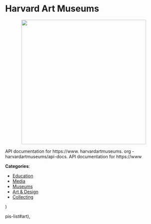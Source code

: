 # Harvard Art Museums
<p align="center">
    <img width="400" src="https://raw.githubusercontent.com/apis-list/apis-list/apis/harvard-art-museums/logo_256x256.png" />
</p>

API documentation for https://www. harvardartmuseums. org - harvardartmuseums/api-docs. API documentation for https://www



**Categories**:
- [Education](https://github.com/apis-list/apis-list#education)
- [Media](https://github.com/apis-list/apis-list#media)
- [Museums](https://github.com/apis-list/apis-list#museums)
- [Art & Design](https://github.com/apis-list/apis-list#art-and-design)
- [Collecting](https://github.com/apis-list/apis-list#collecting)



)



pis-list#art),


